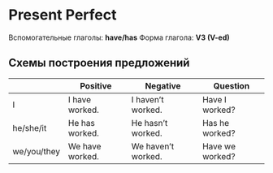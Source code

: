 # Present Perfect

Вспомогательные глаголы: **have/has**
Форма глагола: **V3 (V-ed)**

## Схемы построения предложений

|             | Positive        | Negative           | Question        |
| ----------- | --------------- | ------------------ | --------------- |
| I           | I have worked.  | I haven’t worked.  | Have I worked?  |
| he/she/it   | He has worked.  | He hasn’t worked.  | Has he worked?  |
| we/you/they | We have worked. | We haven’t worked. | Have we worked? |

